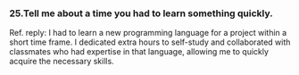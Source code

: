 ### 25.Tell me about a time you had to learn something quickly.
Ref. reply: I had to learn a new programming language for a project within a short time frame. I dedicated extra hours to self-study and collaborated with classmates who had expertise in that language, allowing me to quickly acquire the necessary skills.
